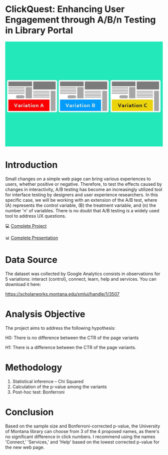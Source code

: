 # ClickQuest: Enhancing User Engagement through A/B/n Testing in Library Portal
<img src = "/abn-Test.jpeg">

# Introduction

Small changes on a simple web page can bring various experiences to users, whether positive or negative. Therefore, to test the effects caused by changes in interactivity, A/B testing has become an increasingly utilized tool for interface testing by designers and user experience researchers. In this specific case, we will be working with an extension of the A/B test, where (A) represents the control variable, (B) the treatment variable, and (n) the number 'n' of variables. There is no doubt that A/B testing is a widely used tool to address UX questions.


💻 [Complete Project](https://github.com/JonatasV/abn_test/blob/main/abn_test.ipynb)

📊 [Complete Presentation](https://github.com/JonatasV/abn_test/blob/main/ABN_Test_Presentationpptx.pdf)

# Data Source
The dataset was collected by Google Analytics consists in observations for 5 variations: interact (control), connect, learn, help and services. You can download it here: 

https://scholarworks.montana.edu/xmlui/handle/1/3507

# Analysis Objective
The project aims to address the following hypothesis:

H0: There is no difference between the CTR of the page variants

H1: There is a difference between the CTR of the page variants.

# Methodology
1.	Statistical inference – Chi Squared
2.	Calculation of the p-value among the variants
3.	Post-hoc test: Bonferroni

# Conclusion

Based on the sample size and Bonferroni-corrected p-value, the University of Montana library can choose from 3 of the 4 proposed names, as there's no significant difference in click numbers. I recommend using the names 'Connect,' 'Services,' and 'Help' based on the lowest corrected p-value for the new web page.

